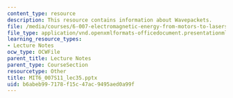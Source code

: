 ```yaml
---
content_type: resource
description: This resource contains information about Wavepackets.
file: /media/courses/6-007-electromagnetic-energy-from-motors-to-lasers-spring-2011/b6abeb997178f15c47ac9495aed0a99f_MIT6_007S11_lec35.pptx
file_type: application/vnd.openxmlformats-officedocument.presentationml.presentation
learning_resource_types:
- Lecture Notes
ocw_type: OCWFile
parent_title: Lecture Notes
parent_type: CourseSection
resourcetype: Other
title: MIT6_007S11_lec35.pptx
uid: b6abeb99-7178-f15c-47ac-9495aed0a99f
---
```

